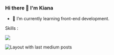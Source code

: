 ### Hi there 👋 I'm Kiana
- 🌱 I’m currently learning front-end development.

Skills :
<p align="left">
  <a href="https://skillicons.dev">
    <img src="https://skillicons.dev/icons?i=html,css,bootstrap,js,react,ts,tailwind"/>
  </a>
</p>

<div align="left">
  <img src="[https://github-read-medium-git-main.pahlevikun.vercel.app/latest?limit=4&username=kianakermani&theme=dark](https://ionicabizau.github.io/github-profile-languages/api.html?@kianakermani)" alt="Layout with last medium posts"  />
</div>


